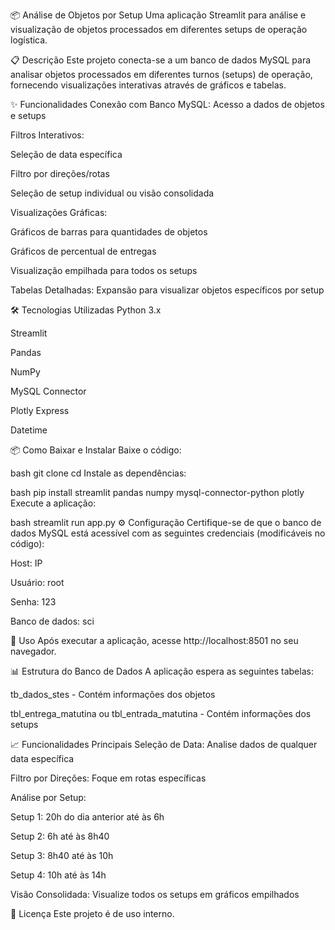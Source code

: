 📦 Análise de Objetos por Setup
Uma aplicação Streamlit para análise e visualização de objetos processados em diferentes setups de operação logística.

📋 Descrição
Este projeto conecta-se a um banco de dados MySQL para analisar objetos processados em diferentes turnos (setups) de operação, fornecendo visualizações interativas através de gráficos e tabelas.

✨ Funcionalidades
Conexão com Banco MySQL: Acesso a dados de objetos e setups

Filtros Interativos:

Seleção de data específica

Filtro por direções/rotas

Seleção de setup individual ou visão consolidada

Visualizações Gráficas:

Gráficos de barras para quantidades de objetos

Gráficos de percentual de entregas

Visualização empilhada para todos os setups

Tabelas Detalhadas: Expansão para visualizar objetos específicos por setup

🛠️ Tecnologias Utilizadas
Python 3.x

Streamlit

Pandas

NumPy

MySQL Connector

Plotly Express

Datetime

📦 Como Baixar e Instalar
Baixe o código:

bash
git clone <url-do-repositorio>
cd <nome-do-repositorio>
Instale as dependências:

bash
pip install streamlit pandas numpy mysql-connector-python plotly
Execute a aplicação:

bash
streamlit run app.py
⚙️ Configuração
Certifique-se de que o banco de dados MySQL está acessível com as seguintes credenciais (modificáveis no código):

Host: IP

Usuário: root

Senha: 123

Banco de dados: sci

🚀 Uso
Após executar a aplicação, acesse http://localhost:8501 no seu navegador.

📊 Estrutura do Banco de Dados
A aplicação espera as seguintes tabelas:

tb_dados_stes - Contém informações dos objetos

tbl_entrega_matutina ou tbl_entrada_matutina - Contém informações dos setups

📈 Funcionalidades Principais
Seleção de Data: Analise dados de qualquer data específica

Filtro por Direções: Foque em rotas específicas

Análise por Setup:

Setup 1: 20h do dia anterior até às 6h

Setup 2: 6h até às 8h40

Setup 3: 8h40 até às 10h

Setup 4: 10h até às 14h

Visão Consolidada: Visualize todos os setups em gráficos empilhados

📝 Licença
Este projeto é de uso interno.
